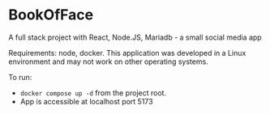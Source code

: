 # BookOfFace
A full stack project with React, Node.JS, Mariadb - a small social media app

Requirements: node, docker.
This application was developed in a Linux environment and may not work on
other operating systems.

To run:

- `docker compose up -d` from the project root.
- App is accessible at localhost port 5173
